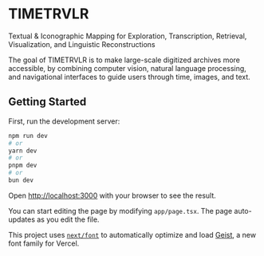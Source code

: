 # TIMETRVLR

Textual & Iconographic Mapping for Exploration, Transcription, Retrieval, Visualization, and Linguistic Reconstructions

The goal of TIMETRVLR is to make large-scale digitized archives more accessible, by combining computer vision, natural language processing, and navigational interfaces to guide users through time, images, and text.

## Getting Started

First, run the development server:

```bash
npm run dev
# or
yarn dev
# or
pnpm dev
# or
bun dev
```

Open [http://localhost:3000](http://localhost:3000) with your browser to see the result.

You can start editing the page by modifying `app/page.tsx`. The page auto-updates as you edit the file.

This project uses [`next/font`](https://nextjs.org/docs/app/building-your-application/optimizing/fonts) to automatically optimize and load [Geist](https://vercel.com/font), a new font family for Vercel.
